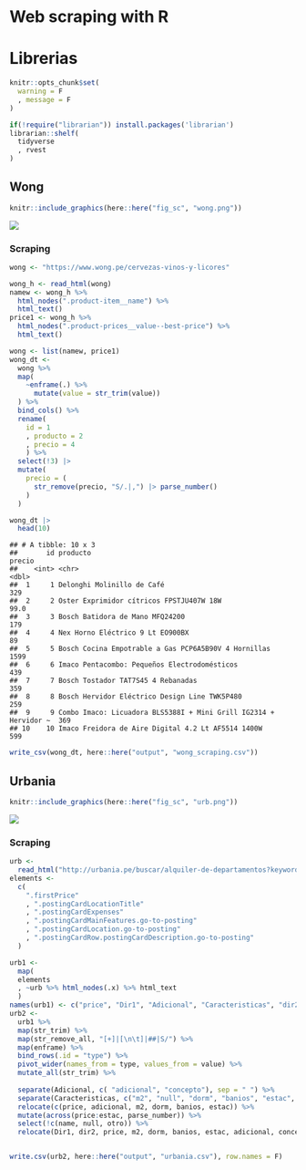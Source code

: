Web scraping with R
================

# Librerias

``` r
knitr::opts_chunk$set(
  warning = F
  , message = F
)
```

``` r
if(!require("librarian")) install.packages('librarian')
librarian::shelf(
  tidyverse
  , rvest
)
```

## Wong

``` r
knitr::include_graphics(here::here("fig_sc", "wong.png"))
```

![](C:/Users/Jhon/Documents/me/summary/challenge/fig_sc/wong.png)<!-- -->

### Scraping

``` r
wong <- "https://www.wong.pe/cervezas-vinos-y-licores"

wong_h <- read_html(wong) 
namew <- wong_h %>% 
  html_nodes(".product-item__name") %>% 
  html_text()
price1 <- wong_h %>% 
  html_nodes(".product-prices__value--best-price") %>% 
  html_text()

wong <- list(namew, price1)
wong_dt <- 
  wong %>% 
  map(
    ~enframe(.) %>% 
      mutate(value = str_trim(value)) 
  ) %>% 
  bind_cols() %>% 
  rename(
    id = 1
    , producto = 2
    , precio = 4
    ) %>% 
  select(!3) |> 
  mutate(
    precio = (
      str_remove(precio, "S/.|,") |> parse_number()
    )
  )

wong_dt |> 
  head(10)
```

    ## # A tibble: 10 x 3
    ##       id producto                                                         precio
    ##    <int> <chr>                                                             <dbl>
    ##  1     1 Delonghi Molinillo de Café                                        329  
    ##  2     2 Oster Exprimidor cítricos FPSTJU407W 18W                           99.0
    ##  3     3 Bosch Batidora de Mano MFQ24200                                   179  
    ##  4     4 Nex Horno Eléctrico 9 Lt EO900BX                                   89  
    ##  5     5 Bosch Cocina Empotrable a Gas PCP6A5B90V 4 Hornillas             1599  
    ##  6     6 Imaco Pentacombo: Pequeños Electrodomésticos                      439  
    ##  7     7 Bosch Tostador TAT7S45 4 Rebanadas                                359  
    ##  8     8 Bosch Hervidor Eléctrico Design Line TWK5P480                     259  
    ##  9     9 Combo Imaco: Licuadora BLS5388I + Mini Grill IG2314 + Hervidor ~  369  
    ## 10    10 Imaco Freidora de Aire Digital 4.2 Lt AF5514 1400W                599

``` r
write_csv(wong_dt, here::here("output", "wong_scraping.csv"))
```

## Urbania

``` r
knitr::include_graphics(here::here("fig_sc", "urb.png"))
```

![](C:/Users/Jhon/Documents/me/summary/challenge/fig_sc/urb.png)<!-- -->

### Scraping

``` r
urb <- 
  read_html("http://urbania.pe/buscar/alquiler-de-departamentos?keyword=lima")
elements <- 
  c(
    ".firstPrice"
    , ".postingCardLocationTitle"
    , ".postingCardExpenses"
    , ".postingCardMainFeatures.go-to-posting"
    , ".postingCardLocation.go-to-posting"
    , ".postingCardRow.postingCardDescription.go-to-posting"
  )

urb1 <- 
  map(
  elements
  , ~urb %>% html_nodes(.x) %>% html_text
  )
names(urb1) <- c("price", "Dir1", "Adicional", "Caracteristicas", "dir2", "descr")
urb2 <- 
  urb1 %>% 
  map(str_trim) %>% 
  map(str_remove_all, "[+]|[\n\t]|##|S/") %>% 
  map(enframe) %>% 
  bind_rows(.id = "type") %>% 
  pivot_wider(names_from = type, values_from = value) %>% 
  mutate_all(str_trim) %>% 
  
  separate(Adicional, c( "adicional", "concepto"), sep = " ") %>% 
  separate(Caracteristicas, c("m2", "null", "dorm", "banios", "estac", "otro"), sep = "[m²]|dorm[.]|bañ[o|os]|[s ]estac") %>% 
  relocate(c(price, adicional, m2, dorm, banios, estac)) %>% 
  mutate(across(price:estac, parse_number)) %>% 
  select(!c(name, null, otro)) %>% 
  relocate(Dir1, dir2, price, m2, dorm, banios, estac, adicional, concepto)


write.csv(urb2, here::here("output", "urbania.csv"), row.names = F)
```
